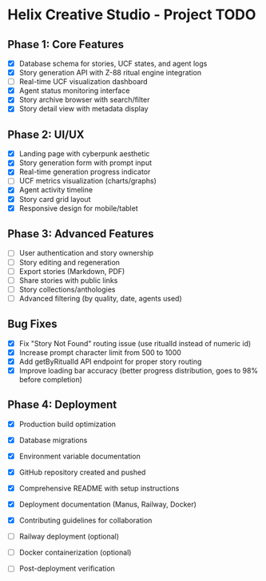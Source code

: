 # Helix Creative Studio - Project TODO

## Phase 1: Core Features
- [x] Database schema for stories, UCF states, and agent logs
- [x] Story generation API with Z-88 ritual engine integration
- [ ] Real-time UCF visualization dashboard
- [x] Agent status monitoring interface
- [x] Story archive browser with search/filter
- [x] Story detail view with metadata display

## Phase 2: UI/UX
- [x] Landing page with cyberpunk aesthetic
- [x] Story generation form with prompt input
- [x] Real-time generation progress indicator
- [ ] UCF metrics visualization (charts/graphs)
- [x] Agent activity timeline
- [x] Story card grid layout
- [x] Responsive design for mobile/tablet

## Phase 3: Advanced Features
- [ ] User authentication and story ownership
- [ ] Story editing and regeneration
- [ ] Export stories (Markdown, PDF)
- [ ] Share stories with public links
- [ ] Story collections/anthologies
- [ ] Advanced filtering (by quality, date, agents used)

## Bug Fixes
- [x] Fix "Story Not Found" routing issue (use ritualId instead of numeric id)
- [x] Increase prompt character limit from 500 to 1000
- [x] Add getByRitualId API endpoint for proper story routing
- [x] Improve loading bar accuracy (better progress distribution, goes to 98% before completion)

## Phase 4: Deployment
- [x] Production build optimization
- [x] Database migrations
- [x] Environment variable documentation
- [x] GitHub repository created and pushed
- [x] Comprehensive README with setup instructions
- [x] Deployment documentation (Manus, Railway, Docker)
- [x] Contributing guidelines for collaboration
- [ ] Railway deployment (optional)
- [ ] Docker containerization (optional)
- [ ] Post-deployment verification

